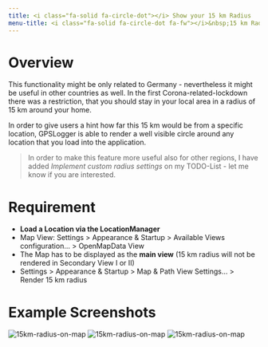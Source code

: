 ```yaml
---
title: <i class="fa-solid fa-circle-dot"></i> Show your 15 km Radius
menu-title: <i class="fa-solid fa-circle-dot fa-fw"></i>&nbsp;15 km Radius
---
```


# Overview

This functionality might be only related to Germany - nevertheless it might be useful in other countries as well. 
In the first Corona-related-lockdown there was a restriction, that you should stay in your local area in a radius of 15 km
around your home.

In order to give users a hint how far this 15 km would be from a specific location, GPSLogger is able to render a well
visible circle around any location that you load into the application.

> In order to make this feature more useful also for other regions, I have added _Implement custom radius settings_ on
> my TODO-List - let me know if you are interested.  

# Requirement

- **Load a Location via the LocationManager**
- Map View: Settings > Appearance & Startup > Available Views configuration... > OpenMapData View <i class="fa-solid fa-toggle-on"></i>
- The Map has to be displayed as the **main view** (15 km radius will not be rendered in Secondary View I or II)
- Settings > Appearance & Startup > Map & Path View Settings... > Render 15 km radius <i class="fa-solid fa-square-check"></i>   

# Example Screenshots
<span class="shot">![15km-radius-on-map](/assets/img/gpsl/view-map15k01.png)</span>
<span class="shot">![15km-radius-on-map](/assets/img/gpsl/view-map15k02.png)</span>
<span class="shot">![15km-radius-on-map](/assets/img/gpsl/view-map15k03.png)</span>


